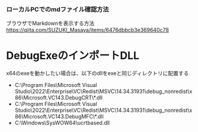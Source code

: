 ### ローカルPCでのmdファイル確認方法
ブラウザでMarkdownを表示する方法  
https://qiita.com/SUZUKI_Masaya/items/6476dbbcb3e369640c78  
  
  
  
  
# DebugExeのインポートDLL
x64のexeを動かしたい場合は、以下のdllをexeと同じディレクトリに配置する  
- C:\Program Files\Microsoft Visual Studio\2022\Enterprise\VC\Redist\MSVC\14.34.31931\debug_nonredist\x86\Microsoft.VC143.DebugCRT\\*.dll  
- C:\Program Files\Microsoft Visual Studio\2022\Enterprise\VC\Redist\MSVC\14.34.31931\debug_nonredist\x86\Microsoft.VC143.DebugMFC\\*.dll  
- C:\Windows\SysWOW64\ucrtbased.dll  